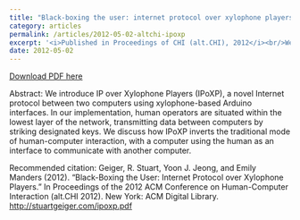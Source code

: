 ```yaml
---
title: "Black-boxing the user: internet protocol over xylophone players (IPoXP)"
category: articles
permalink: /articles/2012-05-02-altchi-ipoxp
excerpt: '<i>Published in Proceedings of CHI (alt.CHI), 2012</i><br/>We introduce IP over Xylophone Players (IPoXP), a novel Internet protocol between two computers using xylophone-based Arduino interfaces'
date: 2012-05-02
---
```


<a href='http://stuartgeiger.com/ipoxp.pdf'>Download PDF here</a>

Abstract: We introduce IP over Xylophone Players (IPoXP), a novel Internet protocol between two computers using xylophone-based Arduino interfaces. In our implementation, human operators are situated within the lowest layer of the network, transmitting data between computers by striking designated keys. We discuss how IPoXP inverts the traditional mode of human-computer interaction, with a computer using the human as an interface to communicate with another computer.

 Recommended citation: Geiger, R. Stuart, Yoon J. Jeong, and Emily Manders (2012). “Black-Boxing the User: Internet Protocol over Xylophone Players.” In Proceedings of the 2012 ACM Conference on Human-Computer Interaction (alt.CHI 2012). New York: ACM Digital Library. http://stuartgeiger.com/ipoxp.pdf